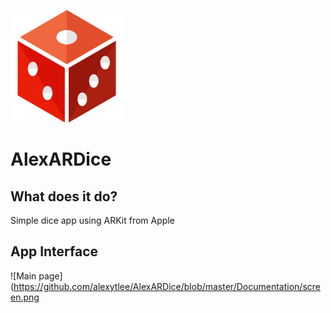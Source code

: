 

![AlexARDice](https://github.com/alexytlee/AlexARDice/blob/master/Documentation/ardice.png)
# AlexARDice

## What does it do?
Simple dice app using ARKit from Apple

## App Interface
![Main page](https://github.com/alexytlee/AlexARDice/blob/master/Documentation/screen.png
